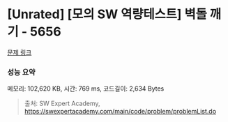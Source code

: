 # [Unrated] [모의 SW 역량테스트] 벽돌 깨기 - 5656 

[문제 링크](https://swexpertacademy.com/main/code/problem/problemDetail.do?contestProbId=AWXRQm6qfL0DFAUo) 

### 성능 요약

메모리: 102,620 KB, 시간: 769 ms, 코드길이: 2,634 Bytes



> 출처: SW Expert Academy, https://swexpertacademy.com/main/code/problem/problemList.do